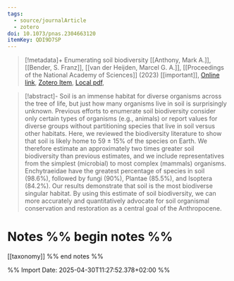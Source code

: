 ```yaml
---
tags:
  - source/journalArticle
  - zotero
doi: 10.1073/pnas.2304663120
itemKey: QDI9D7SP
---
```

>[!metadata]+
> Enumerating soil biodiversity
> [[Anthony, Mark A.]], [[Bender, S. Franz]], [[van der Heijden, Marcel G. A.]], 
> [[Proceedings of the National Academy of Sciences]] (2023)
> [[important]], 
> [Online link](https://www.pnas.org/doi/10.1073/pnas.2304663120), [Zotero Item](zotero://select/library/items/QDI9D7SP), [Local pdf](file://C:/Users/aburg/Documents/references/zotero/storage/XHXDIVK2/Anthony2023_Enumeratingsoil.pdf), 

>[!abstract]-
>Soil is an immense habitat for diverse organisms across the tree of life, but just how many organisms live in soil is surprisingly unknown. Previous efforts to enumerate soil biodiversity consider only certain types of organisms (e.g., animals) or report values for diverse groups without partitioning species that live in soil versus other habitats. Here, we reviewed the biodiversity literature to show that soil is likely home to 59 ± 15% of the species on Earth. We therefore estimate an approximately two times greater soil biodiversity than previous estimates, and we include representatives from the simplest (microbial) to most complex (mammals) organisms. Enchytraeidae have the greatest percentage of species in soil (98.6%), followed by fungi (90%), Plantae (85.5%), and Isoptera (84.2%). Our results demonstrate that soil is the most biodiverse singular habitat. By using this estimate of soil biodiversity, we can more accurately and quantitatively advocate for soil organismal conservation and restoration as a central goal of the Anthropocene.

# Notes %% begin notes %%
[[taxonomy]]
%% end notes %%




%% Import Date: 2025-04-30T11:27:52.378+02:00 %%
